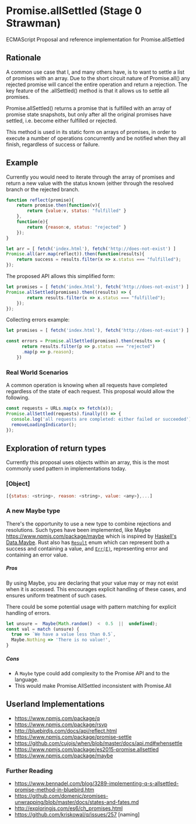 
# Promise.allSettled (Stage 0 Strawman)
ECMAScript Proposal and reference implementation for Promise.allSettled

## Rationale
A common use case that I, and many others have, is to want to settle a list of promises with an array. Due to the short circuit nature of Promise.all() any rejected promise will cancel the entire operation and return a rejection.
The key feature of the .allSettled() method is that it allows us to settle all promises.

Promise.allSettled() returns a promise that is fulfilled with an array of promise state snapshots, but only after all the original promises have settled, i.e. become either fulfilled or rejected.

This method is used in its static form on arrays of promises, in order to execute a number of operations concurrently and be notified when they all finish, regardless of success or failure.

## Example
Currently you would need to iterate through the array of promises and return a new value with the status known (either through the resolved branch or the rejected branch.

```js
function reflect(promise){
    return promise.then(function(v){ 
	    return {value:v, status: "fulfilled" }
	},
	function(e){ 
		return {reason:e, status: "rejected" }
	});
}

let arr = [ fetch('index.html'), fetch('http://does-not-exist') ]
Promise.all(arr.map(reflect)).then(function(results){
    return success = results.filter(x => x.status === "fulfilled");
});
```

The proposed API allows this simplified form:
```js
let promises = [ fetch('index.html'), fetch('http://does-not-exist') ]
Promise.allSettled(promises).then((results) => {
		return results.filter(x => x.status === "fulfilled");
	});
});
```
Collecting errors example:
```js
let promises = [ fetch('index.html'), fetch('http://does-not-exist') ]

const errors = Promise.allSettled(promises).then(results => {
	  return results.filter(p => p.status === "rejected")
	  .map(p => p.reason);
	})
```

### Real World Scenarios
A common operation is knowing when all requests have completed regardless of the state of each request. This proposal would allow the following.
```js
const requests = URLs.map(x => fetch(x));
Promise.allSettled(requests).finally(() => {
  console.log('all requests are completed: either failed or succeeded');
  removeLoadingIndicator();
});
```

## Exploration of return types
Currently this proposal uses objects within an array, this is the most commonly used pattern in implementations today.
### [Object]
```js
[{status: <string>, reason: <string>, value: <any>},...]
```
### A new Maybe type
There's the opportunity to use a new type to combine rejections and resolutions. Such types have been implemented, like Maybe https://www.npmjs.com/package/maybe which is inspired by [Haskell's Data.Maybe](http://www.haskell.org/ghc/docs/7.4-latest/html/libraries/base-4.5.1.0/Data-Maybe.html). 
Rust also has [`Result`](https://doc.rust-lang.org/std/result/) enum which can represent both a success and containing a value, and [`Err(E)`](https://doc.rust-lang.org/std/result/enum.Result.html#variant.Err), representing error and containing an error value.
##### Pros

By using Maybe, you are declaring that your value may or may not exist when it is accessed. This encourages explicit handling of these cases, and ensures uniform treatment of such cases.

There could be some potential usage with pattern matching for explicit handling of errors.
```js
let unsure =  Maybe(Math.random()  <  0.5  ||  undefined);
const val = match (unsure) {
  true => `We have a value less than 0.5`,
  Maybe.Nothing => 'There is no value!',
}
```

##### Cons
* A `Maybe` type could add complexity to the Promise API and to the language.
* This would make Promise.AllSettled inconsistent with Promise.All


## Userland Implementations
* https://www.npmjs.com/package/q
* https://www.npmjs.com/package/rsvp
* http://bluebirdjs.com/docs/api/reflect.html
* https://www.npmjs.com/package/promise-settle 
* https://github.com/cujojs/when/blob/master/docs/api.md#whensettle
* https://www.npmjs.com/package/es2015-promise.allsettled
* https://www.npmjs.com/package/maybe

### Further Reading
* https://www.bennadel.com/blog/3289-implementing-q-s-allsettled-promise-method-in-bluebird.htm
* https://github.com/domenic/promises-unwrapping/blob/master/docs/states-and-fates.md
* http://exploringjs.com/es6/ch_promises.html
* https://github.com/kriskowal/q/issues/257 [naming]

